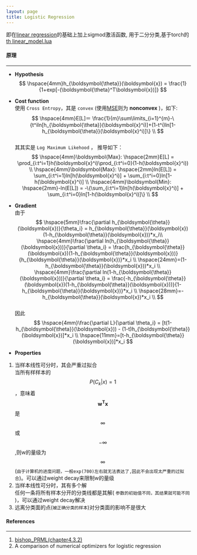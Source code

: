 ```yaml
---
layout: page
title: Logistic Regression
---
```

即在[linear regression](./linear_regression.html)的基础上加上sigmod激活函数, 用于二分分类,基于torch的[th linear_model.lua](./img/linear_model.lua)     
    
#### __原理__
--- 
* __Hypothesis__        
$$
\hspace{4mm}h_{\boldsymbol{\theta}}(\boldsymbol{x}) = \frac{1}{1+exp[-(\boldsymbol{\theta}^T\boldsymbol{x})]} 
$$    
       
* __Cost function__   
使用 `Cross Entropy`，其是 `convex` (使用[MSE](../criterion/squared_loss.html)则为 __nonconvex__ )，如下:
$$
\hspace{4mm}E[L]＝ \frac{1}{m}\sum\limits_{i=1}^{m}-\{t^iln[h_{\boldsymbol{\theta}}(\boldsymbol{x}^i)]+(1-t^i)ln[1-h_{\boldsymbol{\theta}}(\boldsymbol{x}^i)]\} \\
$$     
其其实是 `Log Maximum Likehood` ， 推导如下：    
$$ 
\hspace{4mm}\boldsymbol{Max}: \hspace{2mm}E[L] = \prod_{i:t^i=1}h(\boldsymbol{x}^i)\prod_{i:t^i=0}(1-h(\boldsymbol{x}^i)) \\
\hspace{4mm}\boldsymbol{Max}: \hspace{2mm}ln(E[L]) = \sum_{i:t^i=1}ln[h(\boldsymbol{x}^i)] + \sum_{i:t^i=0}ln[1-h(\boldsymbol{x}^i)] \\
\hspace{4mm}\boldsymbol{Min}: \hspace{2mm}-ln(E[L]) = -\{\sum_{i:t^i=1}ln[h(\boldsymbol{x}^i)] + \sum_{i:t^i=0}ln[1-h(\boldsymbol{x}^i)]\} \\
$$

* __Gradient__    
由于    
$$
\hspace{5mm}\frac{\partial h_{\boldsymbol{\theta}}(\boldsymbol{x})}{\theta_i} = h_{\boldsymbol{\theta}}(\boldsymbol{x})(1-h_{\boldsymbol{\theta}}(\boldsymbol{x}))*x_i\\
\hspace{4mm}\frac{\partial ln(h_{\boldsymbol{\theta}}(\boldsymbol{x}))}{\partial \theta_i} = \frac{h_{\boldsymbol{\theta}}(\boldsymbol{x})(1-h_{\boldsymbol{\theta}}(\boldsymbol{x}))}{h_{\boldsymbol{\theta}}(\boldsymbol{x})}*x_i \\
\hspace{24mm}=(1-h_{\boldsymbol{\theta}}(\boldsymbol{x}))*x_i \\
\hspace{4mm}\frac{\partial ln(1-h_{\boldsymbol{\theta}}(\boldsymbol{x}))}{\partial \theta_i} = \frac{-h_{\boldsymbol{\theta}}(\boldsymbol{x})(1-h_{\boldsymbol{\theta}}(\boldsymbol{x}))}{1-h_{\boldsymbol{\theta}}(\boldsymbol{x})}*x_i \\
\hspace{28mm}=-h_{\boldsymbol{\theta}}(\boldsymbol{x})*x_i \\
$$    
因此    
$$
\hspace{4mm}\frac{\partial L}{\partial \theta_i} = [t(1-h_{\boldsymbol{\theta}}(\boldsymbol{x})) - (1-t)h_{\boldsymbol{\theta}}(\boldsymbol{x})]*x_i  \\ 
\hspace{11mm}=[t-h_{\boldsymbol{\theta}}(\boldsymbol{x})]*x_i
$$

* __Properties__    
1.  当样本线性可分时，其会严重过拟合    
当所有样样本的$$P(C_k|x)=1$$，意味着$$\boldsymbol{w^Tx}$$是$$\infty$$或$$-\infty$$,则w的量级为$$\infty$$
(`由于计算机的进度问题，一般exp(700)左右就无法表达了,因此不会出现太严重的过拟合`)。可以通过weight decay来限制w的量级
2.  当样本线性可分时，其有多个解    
任何一条将所有样本分开的分类线都是其解( `参数的初始值不同，其结果就可能不同` )，可以通过weight decay解决
3.  远离分类面的点(`被正确分类的样本`)对分类面的影响不是很大    

#### __References__  
---    
1. [bishop_PRML(chapter4.3.2)](http://research.microsoft.com/en-us/um/people/cmbishop/prml/)
2. A comparison of numerical optimizers for logistic regression

